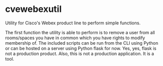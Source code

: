 # cvewebexutil
Utility for Cisco's Webex product line to perform simple functions.

The first function the utility is able to perform is to remove a user from all rooms/spaces you have in common which you have rights to modify membership of.
The included scripts can be run from the CLI using Python or can be hosted on a server using Python flask for now. Yes, yes, flask is not a production product.
Also, this is not a production application. It is a tool.
